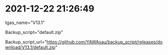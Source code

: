 # 2021-12-22 21:26:49

tgas_name="V13.1"

Backup_script="default.zip"

Backup_script_url="https://github.com/YAWAsau/backup_script/releases/download/V13.1/default.zip"
